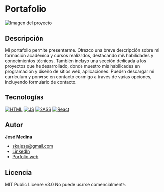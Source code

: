 # Portafolio
![Imagen del proyecto](https://github.com/JeseMedina/App-Movies-and-Series/blob/main/portafolio.jpg?raw=true)

## Descripción

Mi portafolio permite presentarme. Ofrezco una breve descripción sobre mi formación académica y cursos realizados, destacando mis habilidades y conocimientos técnicos. También incluyo una sección dedicada a los proyectos que he desarrollado, donde muestro mis habilidades en programación y diseño de sitios web, aplicaciones. Pueden descargar mi currículum y ponerse en contacto conmigo a través de varias opciones, incluyendo formulario de contacto.


## Tecnologías
[![HTML](https://img.shields.io/badge/HTML5-E34F26?style=for-the-badge&logo=html5&logoColor=white)](https://es.wikipedia.org/wiki/HTML5)
[![JS](https://img.shields.io/badge/JavaScript-F7DF1E?style=for-the-badge&logo=javascript&logoColor=black)](https://es.wikipedia.org/wiki/JavaScript)
[![SASS](https://img.shields.io/badge/SASS-hotpink.svg?style=for-the-badge&logo=SASS&logoColor=white)](https://es.wikipedia.org/wiki/Sass)
[![React](https://img.shields.io/badge/react-%2320232a.svg?style=for-the-badge&logo=react&logoColor=%2361DAFB)](https://es.wikipedia.org/wiki/React)

## Autor
**Jesé Medina**

* [skajese@gmail.com](skajese@gmail.com)
* [LinkedIn](https://www.linkedin.com/in/jesemedina/?original_referer=)
* [Porfolio web]()

## Licencia
MIT Public License v3.0
No puede usarse comencialmente.
